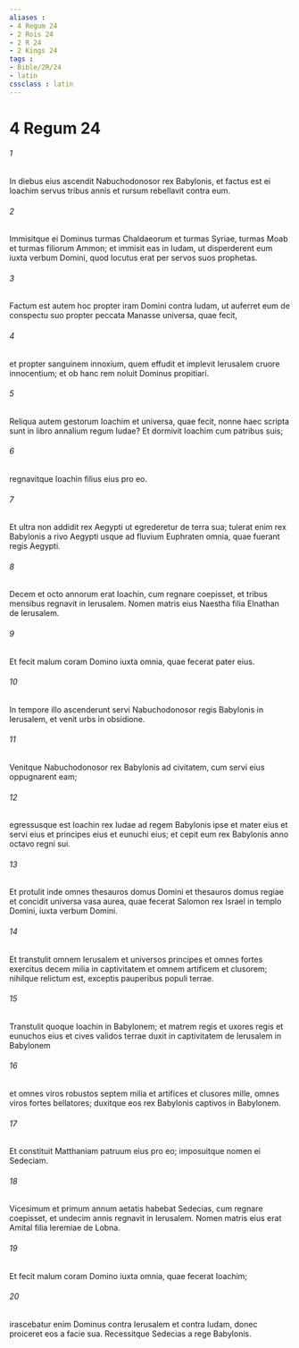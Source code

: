 ```yaml
---
aliases : 
- 4 Regum 24
- 2 Rois 24
- 2 R 24
- 2 Kings 24
tags : 
- Bible/2R/24
- latin
cssclass : latin
---
```


# 4 Regum 24

###### 1
In diebus eius ascendit Nabuchodonosor rex Babylonis, et factus est ei Ioachim servus tribus annis et rursum rebellavit contra eum. 
###### 2
Immisitque ei Dominus turmas Chaldaeorum et turmas Syriae, turmas Moab et turmas filiorum Ammon; et immisit eas in Iudam, ut disperderent eum iuxta verbum Domini, quod locutus erat per servos suos prophetas. 
###### 3
Factum est autem hoc propter iram Domini contra Iudam, ut auferret eum de conspectu suo propter peccata Manasse universa, quae fecit, 
###### 4
et propter sanguinem innoxium, quem effudit et implevit Ierusalem cruore innocentium; et ob hanc rem noluit Dominus propitiari.
###### 5
Reliqua autem gestorum Ioachim et universa, quae fecit, nonne haec scripta sunt in libro annalium regum Iudae? Et dormivit Ioachim cum patribus suis; 
###### 6
regnavitque Ioachin filius eius pro eo.
###### 7
Et ultra non addidit rex Aegypti ut egrederetur de terra sua; tulerat enim rex Babylonis a rivo Aegypti usque ad fluvium Euphraten omnia, quae fuerant regis Aegypti.
###### 8
Decem et octo annorum erat Ioachin, cum regnare coepisset, et tribus mensibus regnavit in Ierusalem. Nomen matris eius Naestha filia Elnathan de Ierusalem. 
###### 9
Et fecit malum coram Domino iuxta omnia, quae fecerat pater eius.
###### 10
In tempore illo ascenderunt servi Nabuchodonosor regis Babylonis in Ierusalem, et venit urbs in obsidione. 
###### 11
Venitque Nabuchodonosor rex Babylonis ad civitatem, cum servi eius oppugnarent eam; 
###### 12
egressusque est Ioachin rex Iudae ad regem Babylonis ipse et mater eius et servi eius et principes eius et eunuchi eius; et cepit eum rex Babylonis anno octavo regni sui.
###### 13
Et protulit inde omnes thesauros domus Domini et thesauros domus regiae et concidit universa vasa aurea, quae fecerat Salomon rex Israel in templo Domini, iuxta verbum Domini. 
###### 14
Et transtulit omnem Ierusalem et universos principes et omnes fortes exercitus decem milia in captivitatem et omnem artificem et clusorem; nihilque relictum est, exceptis pauperibus populi terrae. 
###### 15
Transtulit quoque Ioachin in Babylonem; et matrem regis et uxores regis et eunuchos eius et cives validos terrae duxit in captivitatem de Ierusalem in Babylonem 
###### 16
et omnes viros robustos septem milia et artifices et clusores mille, omnes viros fortes bellatores; duxitque eos rex Babylonis captivos in Babylonem.
###### 17
Et constituit Matthaniam patruum eius pro eo; imposuitque nomen ei Sedeciam.
###### 18
Vicesimum et primum annum aetatis habebat Sedecias, cum regnare coepisset, et undecim annis regnavit in Ierusalem. Nomen matris eius erat Amital filia Ieremiae de Lobna. 
###### 19
Et fecit malum coram Domino iuxta omnia, quae fecerat Ioachim; 
###### 20
irascebatur enim Dominus contra Ierusalem et contra Iudam, donec proiceret eos a facie sua. Recessitque Sedecias a rege Babylonis.
